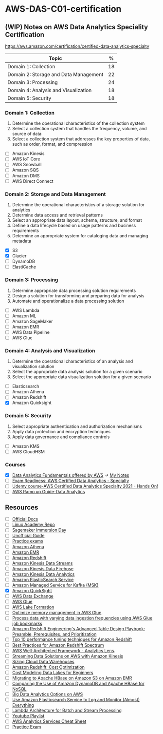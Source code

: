 # AWS-DAS-C01-certification
## (WIP) Notes on AWS Data Analytics Speciality Certification

https://aws.amazon.com/certification/certified-data-analytics-specialty

| Topic                                 | %  |
| ------------------------------------- | -- |
| Domain 1: Collection                  | 18 |
| Domain 2: Storage and Data Management | 22 |
| Domain 3: Processing                  | 24 |
| Domain 4: Analysis and Visualization  | 18 |
| Domain 5: Security                    | 18 |


### Domain 1: Collection
1. Determine the operational characteristics of the collection system
2. Select a collection system that handles the frequency, volume, and source of data
3. Select a collection system that addresses the key properties of data, such as order, format, and compression

- [ ] Amazon Kinesis
- [ ] AWS IoT Core
- [ ] AWS Snowball
- [ ] Amazon SQS
- [ ] Amazon DMS
- [ ] AWS Direct Connect

### Domain 2: Storage and Data Management
1. Determine the operational characteristics of a storage solution for analytics
2. Determine data access and retrieval patterns
3. Select an appropriate data layout, schema, structure, and format
4. Define a data lifecycle based on usage patterns and business requirements
5. Determine an appropriate system for cataloging data and managing metadata

- [x] S3
- [x] Glacier
- [ ] DynamoDB
- [ ] ElastiCache 

### Domain 3: Processing
1. Determine appropriate data processing solution requirements
2. Design a solution for transforming and preparing data for analysis
3. Automate and operationalize a data processing solution

- [ ] AWS Lambda
- [ ] Amazon ML
- [ ] Amazon SageMaker
- [ ] Amazon EMR
- [ ] AWS Data Pipeline
- [ ] AWS Glue

### Domain 4: Analysis and Visualization
1. Determine the operational characteristics of an analysis and visualization solution
2. Select the appropriate data analysis solution for a given scenario
3. Select the appropriate data visualization solution for a given scenario

- [ ] Elasticsearch
- [ ] Amazon Athena
- [ ] Amazon Redshift
- [x] Amazon Quicksight

### Domain 5: Security
1. Select appropriate authentication and authorization mechanisms
2. Apply data protection and encryption techniques
3. Apply data governance and compliance controls

- [ ] Amazon KMS
- [ ] AWS CloudHSM

### Courses
- [x] [Data Analytics Fundamentals offered by AWS](https://www.aws.training/Details/eLearning?id=35364) -> [My Notes](https://github.com/ayushsubedi/AWS-DAS-C01-certification/tree/main/aws_data_analysis_fundamentals)
- [ ] [Exam Readiness: AWS Certified Data Analytics - Specialty](https://www.aws.training/Details/eLearning?id=46612)
- [ ] [Udemy course-AWS Certified Data Analytics Specialty 2021 - Hands On!](https://www.udemy.com/course/aws-data-analytics/)
- [ ] [AWS Ramp up Guide-Data Analytics](https://d1.awsstatic.com/training-and-certification/ramp-up_guides/Ramp-Up_Guide_Data_Analytics.pdf)

## Resources

- [ ] [Official Docs](https://docs.aws.amazon.com/)
- [ ] [Linux Academy Repo](https://github.com/ayushsubedi/Content-AWS-Certified-Data-Analytics---Speciality)
- [ ] [Sagemaker Immersion Day](https://sagemaker-immersionday.workshop.aws/en/) 
- [ ] [Unofficial Guide](https://awsmaniac.com/the-unofficial-guide-to-aws-certified-data-analytics-specialty-exam/)
- [ ] [Practice exams](https://www.whizlabs.com/aws-certified-data-analytics-specialty/practice-tests/)
- [ ] [Amazon Athena](https://aws.amazon.com/athena/faqs/)
- [ ] [Amazon EMR](https://aws.amazon.com/emr/faqs/)
- [ ] [Amazon Redshift](https://aws.amazon.com/redshift/faqs/)
- [ ] [Amazon Kinesis Data Streams](https://aws.amazon.com/kinesis/data-streams/faqs/)
- [ ] [Amazon Kinesis Data Firehose](https://aws.amazon.com/kinesis/data-firehose/faqs/)
- [ ] [Amazon Kinesis Data Analytics](https://aws.amazon.com/kinesis/data-analytics/faqs/)
- [ ] [Amazon ElasticSearch Service](https://aws.amazon.com/elasticsearch-service/faqs/)
- [ ] [Amazon Managed Service for Kafka (MSK)](https://aws.amazon.com/msk/faqs/)
- [x] [Amazon QuickSight](https://aws.amazon.com/quicksight/resources/faqs/)
- [ ] [AWS Data Exchange](https://aws.amazon.com/data-exchange/faqs/)
- [ ] [AWS Glue](https://aws.amazon.com/glue/faqs/)
- [ ] [AWS Lake Formation](https://aws.amazon.com/lake-formation/faqs/)
- [ ] [Optimize memory management in AWS Glue](https://aws.amazon.com/blogs/big-data/optimize-memory-management-in-aws-glue/).
- [ ] [Process data with varying data ingestion frequencies using AWS Glue job bookmarks](https://aws.amazon.com/blogs/big-data/process-data-with-varying-data-ingestion-frequencies-using-aws-glue-job-bookmarks)
- [ ] [Amazon Redshift Engineering's Advanced Table Design Playbook: Preamble, Prerequisites, and Prioritization](https://aws.amazon.com/blogs/big-data/amazon-redshift-engineerings-advanced-table-design-playbook-preamble-prerequisites-and-prioritization/)
- [ ] [Top 10 performance tuning techniques for Amazon Redshift](https://aws.amazon.com/blogs/big-data/top-10-performance-tuning-techniques-for-amazon-redshift)
- [ ] [Best Practices for Amazon Redshift Spectrum](https://aws.amazon.com/blogs/big-data/10-best-practices-for-amazon-redshift-spectrum)
- [ ] [AWS Well-Architected Framework - Analytics Lens](https://d1.awsstatic.com/whitepapers/architecture/wellarchitected-Analytics-Lens.pdf).
- [ ] [Streaming Data Solutions on AWS with Amazon Kinesis](https://d1.awsstatic.com/whitepapers/whitepaper-streaming-data-solutions-on-aws-with-amazon-kinesis.pdf)
- [ ] [Sizing Cloud Data Warehouses](https://d1.awsstatic.com/whitepapers/Size-Cloud-Data-Warehouse-on-AWS.pdf)
- [ ] [Amazon Redshift: Cost Optimization](https://d1.awsstatic.com/whitepapers/amazon-redshift-cost-optimization.pdf)
- [ ] [Cost Modeling Data Lakes for Beginners](https://d1.awsstatic.com/whitepapers/cost-modeling-data-lakes.pdf)
- [ ] [Migrating to Apache HBase on Amazon S3 on Amazon EMR](https://d1.awsstatic.com/whitepapers/Migrating_to_Apache_Hbase_on_Amazon_S3_on_Amazon_EMR.pdf)
- [ ] [Comparing the Use of Amazon DynamoDB and Apache HBase for NoSQL](https://d1.awsstatic.com/whitepapers/AWS_Comparing_the_Use_of_DynamoDB_and_HBase_for_NoSQL.pdf)
- [ ] [Big Data Analytics Options on AWS](https://d1.awsstatic.com/whitepapers/Big_Data_Analytics_Options_on_AWS.pdf)
- [ ] [Use Amazon Elasticsearch Service to Log and Monitor (Almost) Everything](https://d1.awsstatic.com/whitepapers/whitepaper-use-amazon-elasticsearch-to-log-and-monitor-almost-everything.pdf)
- [ ] [Lambda Architecture for Batch and Stream Processing](https://d1.awsstatic.com/whitepapers/lambda-architecure-on-for-batch-aws.pdf)
- [ ] [Youtube Playlist](https://www.youtube.com/watch?v=TAkcRD6OxPw&list=PLCRlJJDoP5o91Gaj9yq2HIw2CTofIQ4TY)
- [ ] [AWS Analytics Services Cheat Sheet](https://jayendrapatil.com/aws-certification-analytics-services-cheat-sheet/)
- [ ] [Practice Exam](https://www.braincert.com/course/26478-AWS-Certified-Data-Analytics-Specialty-Practice-Exams)
